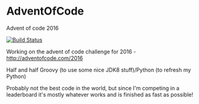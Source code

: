 # AdventOfCode
Advent of code 2016

[![Build Status](https://travis-ci.org/eoin18/AdventOfCode.svg?branch=master)](https://travis-ci.org/eoin18/AdventOfCode)

Working on the advent of code challenge for 2016 - http://adventofcode.com/2016

Half and half Groovy (to use some nice JDK8 stuff)/Python (to refresh my Python)

Probably not the best code in the world, but since I'm competing in a leaderboard it's mostly whatever works and is finished as fast as possible!
